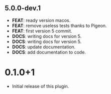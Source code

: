 ## 5.0.0-dev.1

 - **FEAT**: ready version macos.
 - **FEAT**: remove useless tests thanks to Pigeon.
 - **FEAT**: first version 5 commit.
 - **DOCS**: writing docs for version 5.
 - **DOCS**: writing docs for version 5.
 - **DOCS**: update documentation.
 - **DOCS**: add documentation to code.

# 0.1.0+1

- Initial release of this plugin.